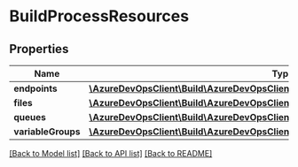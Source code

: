 # BuildProcessResources

## Properties
Name | Type | Description | Notes
------------ | ------------- | ------------- | -------------
**endpoints** | [**\AzureDevOpsClient\Build\AzureDevOpsClient\Build\Model\ServiceEndpointReference[]**](ServiceEndpointReference.md) |  | [optional] 
**files** | [**\AzureDevOpsClient\Build\AzureDevOpsClient\Build\Model\SecureFileReference[]**](SecureFileReference.md) |  | [optional] 
**queues** | [**\AzureDevOpsClient\Build\AzureDevOpsClient\Build\Model\AgentPoolQueueReference[]**](AgentPoolQueueReference.md) |  | [optional] 
**variableGroups** | [**\AzureDevOpsClient\Build\AzureDevOpsClient\Build\Model\VariableGroupReference[]**](VariableGroupReference.md) |  | [optional] 

[[Back to Model list]](../README.md#documentation-for-models) [[Back to API list]](../README.md#documentation-for-api-endpoints) [[Back to README]](../README.md)


